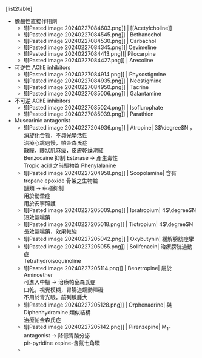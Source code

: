 [list2table]
- 膽鹼性直接作用劑
	- ![[Pasted image 20240227084603.png]] |  [[Acetylcholine]] 
	- ![[Pasted image 20240227084545.png]] | Bethanechol
	- ![[Pasted image 20240227084530.png]] | Carbachol
	- ![[Pasted image 20240227084345.png]]| Cevimeline
	- ![[Pasted image 20240227084413.png]]| Pilocarpine
	- ![[Pasted image 20240227084427.png]] | Arecoline
- 可逆性 AChE inhibitors
	- ![[Pasted image 20240227084914.png]] | Physostigmine
	- ![[Pasted image 20240227084935.png]] | Neostigmine
	- ![[Pasted image 20240227084950.png]] | Tacrine
	- ![[Pasted image 20240227085006.png]] | Galantamine
- 不可逆 AChE inhibitors
	- ![[Pasted image 20240227085024.png]] | Isoflurophate
	- ![[Pasted image 20240227085039.png]] | Parathion
- Muscarinic antagonist
	- ![[Pasted image 20240227204936.png]] | Atropine| 3$\degree$N ，消旋化合物，不具光學活性<br/>治療心跳過慢，帕金森氏症<br/>散瞳，睫狀肌麻痺，皮膚乾燥潮紅<br/>Benzocaine 抑制 Esterase $\rightarrow$ 產生毒性<br/>Tropic acid 之前驅物為 Phenylalanine
	- ![[Pasted image 20240227204958.png]] | Scopolamine| 含有 tropane epoxide 骨架之生物鹼<br/>醚類 $\rightarrow$ 中樞抑制<br/>用於動暈症<br/>用於安寧照護
	- ![[Pasted image 20240227205009.png]] | Ipratropium| 4$\degree$N<br/>短效氣喘藥
	- ![[Pasted image 20240227205018.png]] | Tiotropium| 4$\degree$N<br/>長效氣喘藥，效果較強
	- ![[Pasted image 20240227205042.png]] | Oxybutynin| 緩解膀胱痙攣
	- ![[Pasted image 20240227205055.png]] | Solifenacin| 治療膀胱過動症<br/>Tetrahydroisoquinoline
	- ![[Pasted image 20240227205114.png]] | Benztropine| 屬於 Aminoether<br/>可進入中樞 $\rightarrow$ 治療帕金森氏症<br/>口乾，視覺模糊，胃腸道蠕動障礙<br/>不用於青光眼，前列腺腫大
	- ![[Pasted image 20240227205128.png]] | Orphenadrine| 與 Diphenhydramine 類似結構<br/>治療帕金森氏症
	- ![[Pasted image 20240227205142.png]] | Pirenzepine| M<sub>1</sub>-antagonist $\rightarrow$ 降低胃酸分泌<br/>pir-pyridine zepine-含氮七角環
	- 